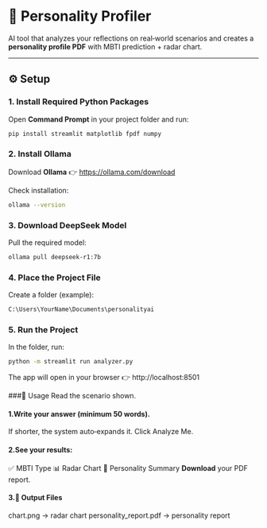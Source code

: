 # 🧠 Personality Profiler  

AI tool that analyzes your reflections on real‑world scenarios and creates a **personality profile PDF** with MBTI prediction + radar chart.  

---

## ⚙️ Setup   

### 1. Install Required Python Packages  
Open **Command Prompt** in your project folder and run:

```bash
pip install streamlit matplotlib fpdf numpy
```

### 2. Install Ollama
Download **Ollama** 👉 https://ollama.com/download

Check installation:
```bash
ollama --version
```

### 3. Download DeepSeek Model
Pull the required model:
```bash
ollama pull deepseek-r1:7b
```

### 4. Place the Project File
Create a folder (example):
```bash
C:\Users\YourName\Documents\personalityai
```

### 5. Run the Project
In the folder, run:
```bash
python -m streamlit run analyzer.py
```
The app will open in your browser 👉 http://localhost:8501

###📝 Usage
Read the scenario shown.
#### 1.Write your answer (minimum 50 words).
If shorter, the system auto‑expands it.
Click Analyze Me.
#### 2.See your results:
✅ MBTI Type
📊 Radar Chart
📝 Personality Summary
**Download** your PDF report.

#### 3.📂 Output Files
chart.png → radar chart
personality_report.pdf → personality report
